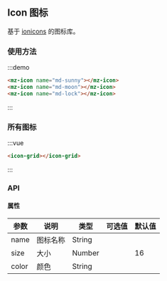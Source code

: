 ## Icon 图标

基于 [ionicons](https://ionicons.com) 的图标库。

### 使用方法

:::demo
```html
<mz-icon name="md-sunny"></mz-icon>
<mz-icon name="md-moon"></mz-icon>
<mz-icon name="md-lock"></mz-icon>
```
:::

### 所有图标
:::vue
```html
<icon-grid></icon-grid>
```
:::


### API

#### 属性

| 参数 | 说明 | 类型 | 可选值 |默认值|
| --- | --- | --- | --- | --- |
|name|图标名称|String|||
|size|大小|Number||16|
|color|颜色|String|||